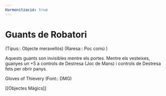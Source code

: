 ```yaml
---
Harmonització: true
---
```

# Guants de Robatori

(Tipus:: Objecte meravellós) (Raresa:: Poc comú )

Aquests guants son invisibles mentre els portes. Mentre els vesteixes, guanyes un +5 a controls de Destresa (Joc de Mans) i controls de Destresa fets per obrir panys.

Gloves of Thievery (Font:: DMG)

[[Objectes Màgics]]